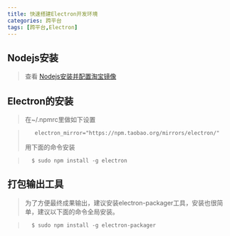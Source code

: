 ```yaml
---
title: 快速搭建Electron开发环境
categories: 跨平台
tags: [跨平台,Electron]
---
```

## Nodejs安装
>查看 [Nodejs安装并配置淘宝镜像](https://donjote.github.io/2017/07/07/nodejs_install_config/)

## Electron的安装
>在~/.npmrc里做如下设置

>        electron_mirror="https://npm.taobao.org/mirrors/electron/"
>用下面的命令安装

>       $ sudo npm install -g electron  

## 打包输出工具
>为了方便最终成果输出，建议安装electron-packager工具，安装也很简单，建议以下面的命令全局安装。

>       $ sudo npm install -g electron-packager
